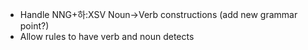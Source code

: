 - Handle NNG+하:XSV Noun->Verb constructions (add new grammar point?)
- Allow rules to have verb and noun detects